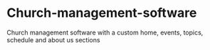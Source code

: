 # Church-management-software
Church management software with a custom home, events, topics, schedule and about us sections
